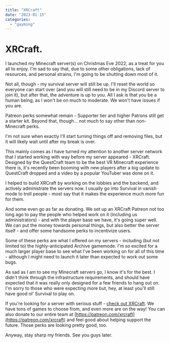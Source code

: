 ```yaml
---
title: "XRCraft"
date: "2023-01-15"
categories: 
  - "gayming"
---
```


# XRCraft.

I launched my Minecraft server(s) on Christmas Eve 2022, as a treat for you all to enjoy. I'm sad to say that, due to some other obligations, lack of resources, and personal strains, I'm going to be shutting down most of it.

Not all, though - my survival server will still be up. I'll reset the world so everyone can start over (and you will still need to be in my Discord server to join it), but after that, the adventure is up to you. All I ask is that you be a human being, as I won't be on much to moderate. We won't have issues if you are.

Patreon perks somewhat remain - Supporter tier and higher Patrons still get a starter kit. Beyond that, though... not much to say other than non-Minecraft perks.

I'm not sure when exactly I'll start turning things off and removing files, but it will likely wait until after my break is over.

This mainly comes as I have turned my attention to another server network that I started working with way before my server appeared - XRCraft. Designed by the QuestCraft team to be the best VR Minecraft experience there is, it's recently been booming with new players after a big update to QuestCraft dropped and a video by a popular YouTuber was done on it.

I helped to build XRCraft by working on the lobbies and the backend, and actively administrate the servers now. I usually go into Survival in vanish mode to troll people - most say that it makes the experience much more fun for them.

And some even go as far as donating. We set up an XRCraft Patreon not too long ago to pay the people who helped work on it (including us administrators) - and with the player base we have, it's going super well. We can put the money towards personal things, but also better the server itself - and offer some handsome perks to incentivize users.

Some of these perks are what I offered on my servers - including (but not limited to) the highly-anticipated Archive gamemode. I'm so excited for a much larger player base to see what I've been working on for all of this time - although I might need to launch it later than expected to work out some bugs.

As sad as I am to see my Minecraft servers go, I know it's for the best. I didn't think through the infrastructure requirements, and should have expected that it was really only designed for a few friends to hang out on. I'm sorry to those who were expecting more but, hey, at least you'll still have good ol' Survival to play on.

If you're looking for a server with serious stuff - [check out XRCraft](https://discord.gg/dwffRxMkFr). We have tons of games to choose from, and even more are on the way! You can also donate to our entire team at [https://patreon.com/xrcraft](https://patreon.com/xrcraft) and feel good about helping support the future. Those perks are looking pretty good, too.

Anyway, stay sharp my friends. See you guys later.
